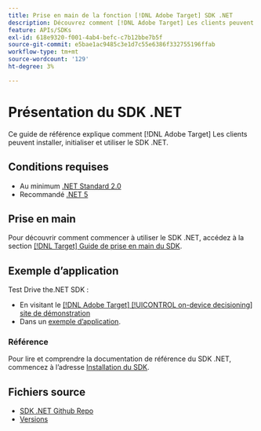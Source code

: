 ```yaml
---
title: Prise en main de la fonction [!DNL Adobe Target] SDK .NET
description: Découvrez comment [!DNL Adobe Target] Les clients peuvent installer, initialiser et utiliser le SDK .NET.
feature: APIs/SDKs
exl-id: 618e9320-f001-4ab4-befc-c7b12bbe7b5f
source-git-commit: e5bae1ac9485c3e1d7c55e6386f332755196ffab
workflow-type: tm+mt
source-wordcount: '129'
ht-degree: 3%

---
```


# Présentation du SDK .NET

Ce guide de référence explique comment [!DNL Adobe Target] Les clients peuvent installer, initialiser et utiliser le SDK .NET.

## Conditions requises

* Au minimum [.NET Standard 2.0](https://github.com/dotnet/standard/blob/v2.1.0/docs/versions/netstandard2.0.md)
* Recommandé [.NET 5](https://github.com/dotnet/core/blob/main/release-notes/5.0/README.md)

## Prise en main

Pour découvrir comment commencer à utiliser le SDK .NET, accédez à la section [[!DNL Target] Guide de prise en main du SDK](../sdk-guides/getting-started/getting-started.md).

## Exemple d’application

Test Drive the.NET SDK :

* En visitant le [[!DNL Adobe Target] [!UICONTROL on-device decisioning] site de démonstration](https://github.com/adobe/on-device-decisioning-demo-site)
* Dans un [exemple d’application](../sdk-guides/sample-apps/sample-apps.md).

### Référence

Pour lire et comprendre la documentation de référence du SDK .NET, commencez à l’adresse [Installation du SDK](install-sdk.md).

## Fichiers source

* [SDK .NET Github Repo](https://github.com/adobe/target-dotnet-sdk)
* [Versions](https://github.com/adobe/target-dotnet-sdk/releases)
